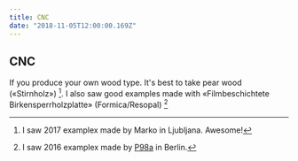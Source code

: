 ```yaml
---
title: CNC
date: "2018-11-05T12:00:00.169Z"
---
```



## CNC
If you produce your own wood type. It's best to take pear wood («Stirnholz») [^pear].
I also saw good examples made with «Filmbeschichtete Birkensperrholzplatte» (Formica/Resopal) [^P98a]


[^pear]: I saw 2017 examplex made by Marko in Ljubljana. Awesome!
[^P98a]: I saw 2016 examplex made by [P98a](https://www.p98a.com/) in Berlin.
